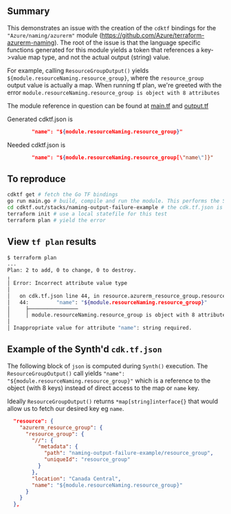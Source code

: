 ## Summary

This demonstrates an issue with the creation of the `cdktf` bindings for the `"Azure/naming/azurerm"` module (https://github.com/Azure/terraform-azurerm-naming). The root of the issue is that the language specific functions generated for this module yields a token that references a key->value map type, and not the actual output (string) value.

For example, calling `ResourceGroupOutput()` yields `${module.resourceNaming.resource_group}`, where the `resource_group` output value is actually a map. When running tf plan, we're greeted with the error `module.resourceNaming.resource_group is object with 8 attributes`

The module reference in question can be found at  [main.tf](https://github.com/Azure/terraform-azurerm-naming/blob/8a1c8616d4cd05423e53c3260a016919ce0df33d/main.tf#L1869-L1878) and [output.tf](https://github.com/Azure/terraform-azurerm-naming/blob/8a1c8616d4cd05423e53c3260a016919ce0df33d/outputs.tf#L924-L927)

Generated cdktf.json is

```json
        "name": "${module.resourceNaming.resource_group}"
```

Needed cdktf.json is

```json
        "name": "${module.resourceNaming.resource_group[\"name\"]}"
```


## To reproduce

```sh
cdktf get # fetch the Go TF bindings
go run main.go # build, compile and run the module. This performs the Synth()..
cd cdktf.out/stacks/naming-output-failure-example # the cdk.tf.json is placed within
terraform init # use a local statefile for this test
terraform plan # yield the error
```

## View `tf plan` results

```sh
$ terraform plan
...
Plan: 2 to add, 0 to change, 0 to destroy.
╷
│ Error: Incorrect attribute value type
│
│   on cdk.tf.json line 44, in resource.azurerm_resource_group.resource_group:
│   44:         "name": "${module.resourceNaming.resource_group}"
│     ├────────────────
│     │ module.resourceNaming.resource_group is object with 8 attributes
│
│ Inappropriate value for attribute "name": string required.
```

## Example of the Synth'd `cdk.tf.json`

The following block of `json` is computed during `Synth()` execution. The `ResourceGroupOutput()` call yields `"name": "${module.resourceNaming.resource_group}"` which is a reference to the object (with 8 keys) instead of direct access to the map or `name` key.

Ideally `ResourceGroupOutput()` returns `*map[string]interface{}` that would allow us to fetch our desired key eg `name`.

```json
  "resource": {
    "azurerm_resource_group": {
      "resource_group": {
        "//": {
          "metadata": {
            "path": "naming-output-failure-example/resource_group",
            "uniqueId": "resource_group"
          }
        },
        "location": "Canada Central",
        "name": "${module.resourceNaming.resource_group}"
      }
    }
  },
  ```